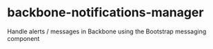 backbone-notifications-manager
==============================

Handle alerts / messages in Backbone using the Bootstrap messaging component
